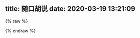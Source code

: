 title: 随口胡说
date: 2020-03-19 13:21:09
---


<script src="https://cdn.jsdelivr.net/npm/jquery@3.2.1/dist/jquery.min.js"></script>
<script>
    var appID="091PTJVtHs0SgCL7aYyiMffR-MdYXbMMI";
    var appKEY="P76xlgEUy82LoiAdw3b3Awce";
    var per=10;
    var lazy=1;
    var slanguage="zh";
    var atemoji_array={
            "8082.png": "https://img.cyfan.top/pic/moji/8082.png",
            "bx.png": "https://img.cyfan.top/pic/moji/bx.png",
            "c.png": "https://img.cyfan.top/pic/moji/c.png",
            "dhuaji.gif": "https://img.cyfan.top/pic/moji/dhuaji.gif",
            "dy.png": "https://img.cyfan.top/pic/moji/dy.png",
            "fn.gif": "https://img.cyfan.top/pic/moji/fn.gif",
            "fqsk.jpg": "https://img.cyfan.top/pic/moji/fqsk.jpg",
            "h.png": "https://img.cyfan.top/pic/moji/h.png",
            "hjh.png": "https://img.cyfan.top/pic/moji/hjh.png",
            "huaji.gif": "https://img.cyfan.top/pic/moji/huaji.gif",
            "huaji.png": "https://img.cyfan.top/pic/moji/huaji.png",
            "j.png": "https://img.cyfan.top/pic/moji/j.png",
            "k.png": "https://img.cyfan.top/pic/moji/k.png",
            "ld.jpg": "https://img.cyfan.top/pic/moji/ld.jpg",
            "lh.jpg": "https://img.cyfan.top/pic/moji/lh.jpg",
            "lh.png": "https://img.cyfan.top/pic/moji/lh.png",
            "m.png": "https://img.cyfan.top/pic/moji/m.png",
            "qgbf.png": "https://img.cyfan.top/pic/moji/qgbf.png",
            "s.png": "https://img.cyfan.top/pic/moji/s.png",
            "stick_1.png": "https://img.cyfan.top/pic/moji/stick_1.png",
            "stick_10.png": "https://img.cyfan.top/pic/moji/stick_10.png",
            "stick_11.png": "https://img.cyfan.top/pic/moji/stick_11.png",
            "stick_12.png": "https://img.cyfan.top/pic/moji/stick_12.png",
            "stick_13.png": "https://img.cyfan.top/pic/moji/stick_13.png",
            "stick_14.png": "https://img.cyfan.top/pic/moji/stick_14.png",
            "stick_15.png": "https://img.cyfan.top/pic/moji/stick_15.png",
            "stick_16.png": "https://img.cyfan.top/pic/moji/stick_16.png",
            "stick_17.png": "https://img.cyfan.top/pic/moji/stick_17.png",
            "stick_18.png": "https://img.cyfan.top/pic/moji/stick_18.png",
            "stick_19.png": "https://img.cyfan.top/pic/moji/stick_19.png",
            "stick_2.png": "https://img.cyfan.top/pic/moji/stick_2.png",
            "stick_20.png": "https://img.cyfan.top/pic/moji/stick_20.png",
            "stick_21.png": "https://img.cyfan.top/pic/moji/stick_21.png",
            "stick_22.png": "https://img.cyfan.top/pic/moji/stick_22.png",
            "stick_23.png": "https://img.cyfan.top/pic/moji/stick_23.png",
            "stick_24.png": "https://img.cyfan.top/pic/moji/stick_24.png",
            "stick_25.png": "https://img.cyfan.top/pic/moji/stick_25.png",
            "stick_26.png": "https://img.cyfan.top/pic/moji/stick_26.png",
            "stick_27.png": "https://img.cyfan.top/pic/moji/stick_27.png",
            "stick_28.png": "https://img.cyfan.top/pic/moji/stick_28.png",
            "stick_29.png": "https://img.cyfan.top/pic/moji/stick_29.png",
            "stick_3.png": "https://img.cyfan.top/pic/moji/stick_3.png",
            "stick_30.png": "https://img.cyfan.top/pic/moji/stick_30.png",
            "stick_31.png": "https://img.cyfan.top/pic/moji/stick_31.png",
            "stick_32.png": "https://img.cyfan.top/pic/moji/stick_32.png",
            "stick_33.png": "https://img.cyfan.top/pic/moji/stick_33.png",
            "stick_34.png": "https://img.cyfan.top/pic/moji/stick_34.png",
            "stick_35.png": "https://img.cyfan.top/pic/moji/stick_35.png",
            "stick_36.png": "https://img.cyfan.top/pic/moji/stick_36.png",
            "stick_37.png": "https://img.cyfan.top/pic/moji/stick_37.png",
            "stick_38.png": "https://img.cyfan.top/pic/moji/stick_38.png",
            "stick_39.png": "https://img.cyfan.top/pic/moji/stick_39.png",
            "stick_4.png": "https://img.cyfan.top/pic/moji/stick_4.png",
            "stick_40.png": "https://img.cyfan.top/pic/moji/stick_40.png",
            "stick_41.png": "https://img.cyfan.top/pic/moji/stick_41.png",
            "stick_42.png": "https://img.cyfan.top/pic/moji/stick_42.png",
            "stick_43.png": "https://img.cyfan.top/pic/moji/stick_43.png",
            "stick_44.png": "https://img.cyfan.top/pic/moji/stick_44.png",
            "stick_45.png": "https://img.cyfan.top/pic/moji/stick_45.png",
            "stick_46.png": "https://img.cyfan.top/pic/moji/stick_46.png",
            "stick_47.png": "https://img.cyfan.top/pic/moji/stick_47.png",
            "stick_48.png": "https://img.cyfan.top/pic/moji/stick_48.png",
            "stick_49.png": "https://img.cyfan.top/pic/moji/stick_49.png",
            "stick_5.png": "https://img.cyfan.top/pic/moji/stick_5.png",
            "stick_50.png": "https://img.cyfan.top/pic/moji/stick_50.png",
            "stick_51.png": "https://img.cyfan.top/pic/moji/stick_51.png",
            "stick_52.png": "https://img.cyfan.top/pic/moji/stick_52.png",
            "stick_53.png": "https://img.cyfan.top/pic/moji/stick_53.png",
            "stick_54.png": "https://img.cyfan.top/pic/moji/stick_54.png",
            "stick_55.png": "https://img.cyfan.top/pic/moji/stick_55.png",
            "stick_56.png": "https://img.cyfan.top/pic/moji/stick_56.png",
            "stick_57.png": "https://img.cyfan.top/pic/moji/stick_57.png",
            "stick_58.png": "https://img.cyfan.top/pic/moji/stick_58.png",
            "stick_59.png": "https://img.cyfan.top/pic/moji/stick_59.png",
            "stick_6.png": "https://img.cyfan.top/pic/moji/stick_6.png",
            "stick_60.png": "https://img.cyfan.top/pic/moji/stick_60.png",
            "stick_61.png": "https://img.cyfan.top/pic/moji/stick_61.png",
            "stick_62.png": "https://img.cyfan.top/pic/moji/stick_62.png",
            "stick_63.png": "https://img.cyfan.top/pic/moji/stick_63.png",
            "stick_64.png": "https://img.cyfan.top/pic/moji/stick_64.png",
            "stick_65.png": "https://img.cyfan.top/pic/moji/stick_65.png",
            "stick_66.png": "https://img.cyfan.top/pic/moji/stick_66.png",
            "stick_67.png": "https://img.cyfan.top/pic/moji/stick_67.png",
            "stick_68.png": "https://img.cyfan.top/pic/moji/stick_68.png",
            "stick_69.png": "https://img.cyfan.top/pic/moji/stick_69.png",
            "stick_7.png": "https://img.cyfan.top/pic/moji/stick_7.png",
            "stick_70.png": "https://img.cyfan.top/pic/moji/stick_70.png",
            "stick_71.png": "https://img.cyfan.top/pic/moji/stick_71.png",
            "stick_72.png": "https://img.cyfan.top/pic/moji/stick_72.png",
            "stick_73.png": "https://img.cyfan.top/pic/moji/stick_73.png",
            "stick_74.png": "https://img.cyfan.top/pic/moji/stick_74.png",
            "stick_75.png": "https://img.cyfan.top/pic/moji/stick_75.png",
            "stick_76.png": "https://img.cyfan.top/pic/moji/stick_76.png",
            "stick_77.png": "https://img.cyfan.top/pic/moji/stick_77.png",
            "stick_78.png": "https://img.cyfan.top/pic/moji/stick_78.png",
            "stick_79.png": "https://img.cyfan.top/pic/moji/stick_79.png",
            "stick_8.png": "https://img.cyfan.top/pic/moji/stick_8.png",
            "stick_80.png": "https://img.cyfan.top/pic/moji/stick_80.png",
            "stick_81.png": "https://img.cyfan.top/pic/moji/stick_81.png",
            "stick_9.png": "https://img.cyfan.top/pic/moji/stick_9.png",
            "tx.png": "https://img.cyfan.top/pic/moji/tx.png",
            "wc.jpg": "https://img.cyfan.top/pic/moji/wc.jpg",
            "whks.png": "https://img.cyfan.top/pic/moji/whks.png",
            "wjlkdhxs.jpg": "https://img.cyfan.top/pic/moji/wjlkdhxs.jpg",
            "xy.png": "https://img.cyfan.top/pic/moji/xy.png",
            "yhuaji.png": "https://img.cyfan.top/pic/moji/yhuaji.png",
            "zcbg.jpg": "https://img.cyfan.top/pic/moji/zcbg.jpg",
            "zhuaji.png": "https://img.cyfan.top/pic/moji/zhuaji.png",
            "不出所料.png": "https://img.cyfan.top/pic/moji/不出所料.png",
            "不说话.png": "https://img.cyfan.top/pic/moji/不说话.png",
            "不高兴.png": "https://img.cyfan.top/pic/moji/不高兴.png",
            "中刀.png": "https://img.cyfan.top/pic/moji/中刀.png",
            "中指.png": "https://img.cyfan.top/pic/moji/中指.png",
            "中枪.png": "https://img.cyfan.top/pic/moji/中枪.png",
            "亲亲.png": "https://img.cyfan.top/pic/moji/亲亲.png",
            "便便.png": "https://img.cyfan.top/pic/moji/便便.png",
            "内伤.png": "https://img.cyfan.top/pic/moji/内伤.png",
            "击掌.png": "https://img.cyfan.top/pic/moji/击掌.png",
            "口吐芳言.jpg": "https://img.cyfan.top/pic/moji/口吐芳言.jpg",
            "口水.png": "https://img.cyfan.top/pic/moji/口水.png",
            "吐.png": "https://img.cyfan.top/pic/moji/吐.png",
            "吐舌.png": "https://img.cyfan.top/pic/moji/吐舌.png",
            "吐血倒地.png": "https://img.cyfan.top/pic/moji/吐血倒地.png",
            "呲牙.png": "https://img.cyfan.top/pic/moji/呲牙.png",
            "咽气.png": "https://img.cyfan.top/pic/moji/咽气.png",
            "哭泣.png": "https://img.cyfan.top/pic/moji/哭泣.png",
            "喜极而泣.png": "https://img.cyfan.top/pic/moji/喜极而泣.png",
            "喷水.png": "https://img.cyfan.top/pic/moji/喷水.png",
            "喷血.png": "https://img.cyfan.top/pic/moji/喷血.png",
            "坐等.png": "https://img.cyfan.top/pic/moji/坐等.png",
            "害羞.png": "https://img.cyfan.top/pic/moji/害羞.png",
            "小眼睛.png": "https://img.cyfan.top/pic/moji/小眼睛.png",
            "尴尬.png": "https://img.cyfan.top/pic/moji/尴尬.png",
            "得意.png": "https://img.cyfan.top/pic/moji/得意.png",
            "惊喜.png": "https://img.cyfan.top/pic/moji/惊喜.png",
            "想一想.png": "https://img.cyfan.top/pic/moji/想一想.png",
            "愤怒.png": "https://img.cyfan.top/pic/moji/愤怒.png",
            "扇耳光.png": "https://img.cyfan.top/pic/moji/扇耳光.png",
            "投降.png": "https://img.cyfan.top/pic/moji/投降.png",
            "抠鼻.png": "https://img.cyfan.top/pic/moji/抠鼻.png",
            "抽烟.png": "https://img.cyfan.top/pic/moji/抽烟.png",
            "无奈.png": "https://img.cyfan.top/pic/moji/无奈.png",
            "无所谓.png": "https://img.cyfan.top/pic/moji/无所谓.png",
            "无语.png": "https://img.cyfan.top/pic/moji/无语.png",
            "暗地观察.png": "https://img.cyfan.top/pic/moji/暗地观察.png",
            "期待.png": "https://img.cyfan.top/pic/moji/期待.png",
            "欢呼.png": "https://img.cyfan.top/pic/moji/欢呼.png",
            "汗.png": "https://img.cyfan.top/pic/moji/汗.png",
            "深思.png": "https://img.cyfan.top/pic/moji/深思.png",
            "狂汗.png": "https://img.cyfan.top/pic/moji/狂汗.png",
            "献花.png": "https://img.cyfan.top/pic/moji/献花.png",
            "献黄瓜.png": "https://img.cyfan.top/pic/moji/献黄瓜.png",
            "皱眉.png": "https://img.cyfan.top/pic/moji/皱眉.png",
            "看不见.png": "https://img.cyfan.top/pic/moji/看不见.png",
            "看热闹.png": "https://img.cyfan.top/pic/moji/看热闹.png",
            "瞅你.png": "https://img.cyfan.top/pic/moji/瞅你.png",
            "肿包.png": "https://img.cyfan.top/pic/moji/肿包.png",
            "脸红.png": "https://img.cyfan.top/pic/moji/脸红.png",
            "蜡烛.png": "https://img.cyfan.top/pic/moji/蜡烛.png",
            "装大款.png": "https://img.cyfan.top/pic/moji/装大款.png",
            "观察.png": "https://img.cyfan.top/pic/moji/观察.png",
            "赞一个.png": "https://img.cyfan.top/pic/moji/赞一个.png",
            "邪恶.png": "https://img.cyfan.top/pic/moji/邪恶.png",
            "邪魅一笑.jpg": "https://img.cyfan.top/pic/moji/邪魅一笑.jpg",
            "锁眉.png": "https://img.cyfan.top/pic/moji/锁眉.png",
            "长草.png": "https://img.cyfan.top/pic/moji/长草.png",
            "阴暗.png": "https://img.cyfan.top/pic/moji/阴暗.png",
            "高兴.png": "https://img.cyfan.top/pic/moji/高兴.png",
      }
</script>

{% raw %}
<div id="artitalk_main"></div>
{% endraw %}
<script type="text/javascript" src="https://cdn.jsdelivr.net/npm/artitalk"></script>

<style>
                .cbp_tmtimeline>li:nth-child(odd) .cbp_tmlabel {
                  background: linear-gradient(45deg, rgb(109, 208, 242) 15%, rgb(245, 154, 190) 85%);
                  color: white;
                }
                .cbp_tmtimeline>li:nth-child(odd) .cbp_tmlabel:after {
                  border-right-color:  rgb(109, 208, 242)
                }
                .cbp_tmtimeline>li .cbp_tmlabel {
                  background: linear-gradient(45deg, rgb(109, 208, 242) 15%, rgb(245, 154, 190) 85%);
                  color: white;
                }
                .cbp_tmtimeline>li .cbp_tmlabel:after {
                  border-right-color:  rgb(109, 208, 242)
                }
				.cbp_tmtimeline>li img.atemoji {
                  width: 7%;
				  max-height: 7%;
                }
                .button {
                  background: linear-gradient(45deg, rgb(109, 208, 242) 15%, rgb(245, 154, 190) 85%);
                  color: white;
                }
</style>

<!--
# 原因：

Hexo作为静态博客 ~~唯一~~ 的问题就是不想静态博客那样快捷的发牢骚,如果作为博文又搞得博客像怨妇篇一样,所以干脆新建了这个文档.
<details>
<summary> -2020</summary>
 
 <details>
<summary> --奇妙的七月</summary>

#### ---2日
 
泪目了，破解Xuehai平板被抓了，哭了哭了 ![](https://img.cyfan.top/pic/moji/stick_60.png) 
 
</details>
 
<details>
<summary> --<span class="heimu">蕉</span>焦灼的六月</summary>

### ---29日

眼睛瞎了看不见？~~意大利炮轰眼睛！~~

额咳咳，那么你可以看到，在最近的一篇文章里，图片被压缩的惨不忍睹。

然而这有必要，因为自从我把一张5MB的图片有损压缩80%后，正常看上去几乎不便，大小只有50kb。

不过呢,正常情况下以后不会压那么狠了，正常图片压缩成原来的60%，头图压缩成80%，这样既节省空间也方便加载。

之所以不用webp,是因为我用的LazyLoad与webp不兼容;嗯.

GoogleAdsense通过了【我的天哪，提交了将近4个月才过审】，不过放心，我也很厌烦那种一大堆广告铺天盖地的，我的广告只有一个，蜗居在评论框下面，并且采用懒加载，完全不会拖慢加载速度。

Google分析报告指出js拖速度导致字体显示慢。 `font-disply` 据说不错,就剩下一天了,明天就去学校了,今天把这个解决.

CloudFlare的 `Rocket-Loader` 可以优化js,但是链接不是本站 `/cdn-cgi` ,而是 `ajax.cloudflare.com` ,这让我直接打消这个念头 


### ---28日

有必要对图片进行压缩了。

刚才试了一下PicGo中的 `picgo-plugin-sharp` 效果十分显著，一张4MB的jpg图片压成Webp之后就只有300kb，而且图片质量几乎不变。

Google分析也很明确指出了,图片太大是得分低的最主要原因：

![](https://img.cyfan.top/pic/postpic/20200628101723.JPG)

~~好在PicGo有这样一插件，以牺牲不到2s的CPU时间换来访客的舒适度还是很划算的。~~

然而比较恼火，ios的Safari中如果有懒加载，webp就会加载不出来，而jpg可以，这就很人类疑惑行为。最终采用了tinyjpg和Caesium压缩。

### ---27日

中考考完了<img src="https://img.cyfan.top/pic/moji/%E9%95%BF%E8%8D%89.png">，忙里偷闲对网站做了很多小更改，比较大的如

- 修改IPFS快速上传与镜像二合一
- 建立CDN介绍页面
- 通过CloudFlareCDNAPI几乎无耗时获取用户侧信息
- 将博客部署成 `travis-ci` ，实现在线更新博客<span class="heimu">省得在学校无法更新博客</span>.[然而比较令人难堪的是，博客nodejs拓展特别多，git上传了将近一个小时，不过接下来更新博客就不用那么麻烦了]<img src="https://travis-ci.com/ChenYFan/blog.svg?branch=master">【以及CloudFlare缓存更新速度有点难堪】

过几天在扯吧，现在回去潜水了<img src="https://img.cyfan.top/pic/moji/huaji.gif">

其实也是方便了我在手机端进行修改，额，不过手机端打字确实不是很舒服，还是电脑为主力。

</details>
<details>
<summary> --痛苦的五月</summary>

#### ---23日

~~WTM~~，GoogleDrive如果用GDindex，正常下载大文件或视频也就算了，下载一个2MB的文件居然要杀毒！神奇算法居然一次杀毒要10秒！！！更令人666的是，大文件不杀毒，小文件杀的的飞起！没杀完直接给404？！？！
最让我无语的是，这个功能取消不了...<img src="https://img.cyfan.top/pic/moji/lh.jpg">
这就导致在16-23日间博客图片迟迟打不开的原因
Workers更是在后台爆异常，严重拖慢了速度。
<img src="https://img.cyfan.top/pic/post/pasted-205.png" height=45% width=45%>
简称：脑阔疼。

目前所有图片已迁移至OneDrive，自己下载速度大概有500kb/s，用的是ODM搭建与Tencent的SCF，好像OneDrive也就5GB，要求不大，能拿来图床就行了，反正视频照样走GDrive。

因为获取到后就直接走302跳转到微软直链下载，效率是差了点，不过比走GDrive（20s）或Github（12s），平均下来只要6s就够了，小图片秒开，况且OneDrive可以映射在Windows里成为一个硬盘，正常做图床还方便修改，足够了。

SCF的收费相当良心，前面免费额度估计是用不完的，反正我又不是拿来做网盘，就是个图床，能走40万GBs100万次，对于我这个小博主来说，基本不太可能，当然，各位大侠手下留情，我似乎没招惹什么人吧。
<img src="https://img.cyfan.top/pic/post/pasted-205.jpg" height=45% width=45%>

换图床的好处就是大大减少了走Githubpages流量，因为我整个博客不带图片只有15MB，可以算作轻巧了。

不过脑子一抽把SCF选到硅谷去了，欸欸欸，下次有空再换到东京香港吧，下周期中考试过了先。



#### ---16日

一个月下来，感觉和池里头那几头大王八一样，整天划水摸鱼。
啊啊啊啊啊啊，29号期中考试啊啊啊啊，我摸鱼的日子又要到头了么？
还有因为疫情原因，我的创新班暑假就放一星期！！！啊啊啊啊啊啊哭了哭了，感觉我要无限拖更了呜呜呜。
我要死了呜呜呜呜呜。
趁死之前把图床换到GoogleDrive直链网盘上，省得走Github和CloudFlare速度太慢了，还浪费Github空间，以下是截图：
替换图床前：
<img src="https://img.cyfan.top/pic/post/pasted-196.jpg" height=45% width=45%>
<img src="https://img.cyfan.top/pic/post/pasted-197.jpg" height=45% width=45%>
<img src="https://img.cyfan.top/pic/post/pasted-198.jpg" height=45% width=45%>
<img src="https://img.cyfan.top/pic/post/pasted-199.jpg" height=45% width=45%>
替换图床后：
<img src="https://img.cyfan.top/pic/post/pasted-200.jpg" height=45% width=45%>
<img src="https://img.cyfan.top/pic/post/pasted-201.jpg" height=45% width=45%>
<img src="https://img.cyfan.top/pic/post/pasted-202.jpg" height=45% width=45%>
<img src="https://img.cyfan.top/pic/post/pasted-203.jpg" height=45% width=45%>
 
我地妈呀，我居然有这么多图片！！！
<img src="https://img.cyfan.top/pic/post/pasted-204.jpg" height=45% width=45%>
幸好早点迁移过来了，(*≧︶≦))(￣▽￣* )ゞ
以后上传走Workers，至少不要走Github就行。


#### ---1日

累累累累，高中生活丰富多彩，五一长假日日忙碌。
求是楼[1]，求是楼，一跃解千愁，问君能有几多愁，恰似一江春水向东流。

[1]求是楼:温中最高的建筑,17层+一天线,目测高度将近100m.
</details>
<details>
<summary> --愚人的四月</summary>

#### ---11日


<img src="https://img.cyfan.top/pic/post/pasted-194.png" height=45% width=45%>

这下连个<kbd>忽略警告，继续访问</kbd>也没有了（つ﹏⊂）


#### ---2日

脑子好多了，就不鸽了，继续<span class="heimu">瞎几把</span>乱扯.

#### ---1日

生病了，不是新冠，就是作死外出淋了雨，感冒了，不咳嗽，有一点点发烧（37.7°C），头痛【一走路就感觉脑壳要裂开了】，手臂疼，手脚冰凉【别说我有没有肺炎，我现在咳都不咳，一咳就脑壳疼】，老是出冷汗，身体不适，博客暂停3天。

今天是愚人节，但我真的没心情和大家开玩笑，谢谢大家体谅。停更期间依旧会回复和添加友链，只不过时间没这么快了，谢谢大家体谅。
</details>
<details>
<summary> --中二的三月</summary>

#### ---23日
<details>
<summary> 塔拉里的故事（源自wikipedia特色词条）</summary>
出生	约1772年

逝世	1798年（约26岁）

职业	军人、街头艺人

塔拉里（法语：Tarrare或Tarare，约1772年－1798年）是位法国军人和艺人，以异乎寻常的饮食习惯闻名。他总是饥肠辘辘，能够吃下海量的肉类。由于父母实在供养不起，所以他十几岁时就离开了家。他与一帮小偷和妓女走遍法国，以招摇撞骗为生。他能吞下软木塞、石头、活的动物，以及满满一篮苹果。凭着这样的“技艺”，塔拉里到达巴黎，成为街头艺人。

第一次反法同盟建立后，塔拉里加入法国革命军。由于军粮无法满足胃口，他会吃掉排水沟甚至垃圾堆中能够找到的任何食物，但即便如此，他的情况还是随饥饿恶化。精疲力尽之下，塔拉里住进医院，工作人员开展一系列医学实验来研究他的食量。在此期间，他一顿就能吃掉15人量的食物，还吃掉了活猫、活蛇、活蜥蜴和小狗，甚至根本没嚼一口就吞掉一条鳗鱼。虽然食量惊人，但塔拉里的体型正常，而且除精神萎靡外也没有表现出任何精神类疾病迹象。

亚历山大·德·博阿尔内将军打算充分利用塔拉里的“才能”充当法国军队信使，先让他吞下文件，穿过敌军战线到达安全地点后再把文件从粪便中拉出来。不幸的是，塔拉里不会说德语，首次上路就被普鲁士军队所擒，受尽折磨后才回到法国军队。

经历这次教训后，塔拉里决定采取任何手段纠正自己的食欲问题，先后服用鸦片酊、烟丸、葡萄醋和水煮蛋。但这些治疗都以失败告终。医生无法让他控制饮食，饥饿的塔拉里会设法溜出医院，在水沟、垃圾堆以及屠夫的商店外搜寻下水，甚至意图喝下医院中其他病人的血，或是吃掉太平间的尸体。院方怀疑他吃掉了一个孩子，因此将塔拉里赶了出去。四年后，他出现在凡尔赛镇，患上严重的肺结核，之后又患上严重腹泻，于不久后去世。

# 童年和早期经历
1772年前后，塔拉里生于法国里昂附近的乡间[1][2][注 1]，具体出生日期已无从考证，甚至连“塔拉里”到底是其真名还是绰号都已无法确定[3]。

塔拉里从小胃口惊人，十几岁时，他已经能够在一天里吃掉四分之一头牛，重量几乎和他本人一样[4][5]。父母实在供养不起，只能把他赶出家门[1][6]。此后几年里，他跟随一帮窃贼和妓女走遍全国[7]，通过乞讨和偷窃获取食物[1]，之后成为职业骗子，在法国各地招摇撞骗为生[6][8]。塔拉里吃瓶塞、石头和活动物的举动吸引他人驻足观看，他还一个接一个大口吞掉整篮苹果[1][6]。他吃起食物来狼吞虎咽，特别喜欢吃蛇肉[2][8]。

1788年，塔拉里来到巴黎，成为街头艺人[6]。这段时间他的事业总体还算成功，但也有一次因表演过程中出现问题患上严重的肠梗阻[6]。围观的众人将他抬到医院，接受强力泻药治疗[6]。完全康复后，塔拉里提议现场表演，自称能吃掉医生的怀表和表链，吉罗（M. Giraud）医生对此不为所动，并警告塔拉里，如果真吃掉这些东西，自己就会把他剖开取回[6][8]。

# 外貌和行为
虽然食量异常之大，但塔拉里身型苗条、体重适中[9]。17岁时，他的体重只有45公斤[1][5]。据称，他有一头异常柔软的金发，嘴巴特别宽，一口牙齿严重变色[9]，几乎都看不出来哪里是嘴唇[10][11]。如果没有吃东西，他的皮肤会非常松弛，甚至可以把腹部的皮肤在腰部卷起来[9][10]。吃饱后，他的腹部会胀大得“像个巨大的气球”[6]。他脸颊的皮肤也很松弛，皱巴巴地挂在脸上，他可以在嘴里放进苹果或12个鸡蛋，这时脸上的皮肤才会完全伸展开来[11][12]。他的体温总是很高，大汗淋漓，而且一直散发出狐臭[9][11]，根据记载，塔拉里的狐臭非常严重，他人只要走到20步以内就无法忍受[11]。同时这种体臭还会在他进食后加剧[10][11]，他的眼睛和脸颊会布满血丝[9]，别人还能看到他身上散发出蒸汽[11]。他还会变得昏昏欲睡，睡觉期间会大声打嗝，下巴还有吞咽动作[11]。他还患有慢性腹泻，据称排便“臭到超乎所有人的想象”[11]。虽大量摄入食物，但塔拉里并不会经常呕吐，体重也没有显著增长[13]。在他人眼里，塔拉里除食量惊人外没有明显的精神疾病或异常行为迹象[13]，只不过精神上较为萎靡不振而已[11][14]。

造成塔拉里食量如此之大的原因尚不清楚。虽然这一时期也存在其他类似行为的记录，但没有任何一起记录下来的现代多食症案例像他这样极端，而且除塔拉里外，也没有任何同时期病人死后有过验尸[15]。甲状腺功能亢进症可能诱发极大的食欲和体重快速下降，有专家推测，塔拉里的症状可能是因杏仁核或腹内侧核受损而导致，已知动物在伤及杏仁核或腹内侧核时会引发多食症[16]。

# 军旅生涯
第一次反法同盟建立后，塔拉里加入法国革命军[4][6]。不幸的是，军粮也无法满足他的胃口[6]。他会和战友一起外出执行任务，获得他人的口粮为回报，并在垃圾堆里寻找残羹剩饭[5]，但还是吃不饱[1]。精疲力尽的他被送进上莱茵省苏茨-上莱茵的部队医院[1]。虽然一人独得四人份口粮，但塔拉里还是饿得慌[8]，水槽或垃圾箱中的食物残渣他都不会放过[6]，还会吃掉其他病人吃剩的食物[1]，甚至潜入药剂师的房间偷吃膏药[1]。军医无法理解他何以会有如此之大的胃口，军队命令塔拉里留在部队医院，接受第九轻骑兵团外科医生考维尔（Dr. Courville[注 2]）、乔治·迪迪埃（George Didier），以及医院外科主任佩尔西男爵（Baron Percy）设计的生理学实验。[6]

“在他面前，猫和狗都落荒而逃，仿佛都意识到了他在准备要让它们迎接怎样的命运。”[9]

# 佩尔西男爵
考维尔和佩尔西决定检验塔拉里到底能吃掉多少食物。他们安排医院大门旁准备15名劳工分量的膳食，通常来说医院工作人员不会让塔拉里走到食物跟前，但这次考维尔允许病人不受他人干扰地走到台前[6]。塔拉里吃掉了整整两个大肉饼，几盘油脂和盐，还喝掉了15.14升牛奶，然后马上就倒头大睡[2][17]。考维尔发现，塔拉里的腹部膨胀起来并且绷紧，就像个大气球[6][17]。另一次测试是在他面前放了只活猫。塔拉里用牙齿撕开猫的腹部，先是喝掉血液，然后把除骨头外的整只猫都吃了下去，再把皮毛和皮肤呕吐出来[2][8]。此后，医院工作人员尝试过多种动物，如蛇、蜥蜴和小狗等，全被他吞下肚[9]，他还曾用牙齿咬碎鳗鱼的头，然后整条吞下肚[2]。

# 军队信使
在医院里当了几个月实验品后，军方打算让塔拉里继续服役[9]。考维尔医生非常希望能继续研究病人的饮食习性和消化系统，他向亚历山大·德·博阿尔内将军（General Alexandre de Beauharnais）建议，让塔拉里的“才干”为军队所用[9]。他先将文件放入木盒，让塔拉里吞下木盒，两天后，木盒出现在粪便中，里面的文件依然清晰可读[9][17]。考维尔于是向将军建议，让塔拉里充当军队信使，因为他可以“携带”文件通过敌区，即便搜身也无法发现[9]。

博阿尔内将军召集莱茵河集团军的各级指挥官，共同验证塔拉里的“工作能力”[9]。塔拉里成功吞下盒子，并获得一独轮车的公牛内脏作为奖励[2]，他马上就在一堆将军面前把这14公斤生牛肺和牛肝全吃掉了[9][18]。

经过这次成功的展示，塔拉里正式成为莱茵河集团军的间谍。博阿尔内将军对塔拉里用身体携带信件的能力深信不疑，但也担心其精神状态能否担此大任，所以一开始并不愿将重要军事文件交给他。[19]塔拉里的第一项任务是前去诺伊施塔特附近，给一位遭普鲁士人囚禁的法国上校捎信[9]。军方告诉塔拉里，他肚里文件的军事意义极大，但那实际上不过是博阿尔内将军写的便条，要求上校确认是否收到文件，如果收到，那么就把任何有关普鲁士军队动向的信息再传回来[19]。

塔拉里假扮成德国农民，借夜色掩护穿过普鲁士战线[19]。但由于他不会说德语[10]，因此当地居民很快就对他留上了神，还上报了普鲁士军方，塔拉里于是在兰道郊外被擒。普鲁士军人对他搜身检查，但没有发现任何疑点，面对敌人鞭打，塔拉里忠于使命、坚不吐实。[19]他被带到当地普鲁士军队指挥官佐格里将军（General Zoegli）面前，但仍然拒绝交待，因此入狱[19]。经过24小时的关押，塔拉里让步了，向敌人交待了传递信息的计策[19]。他被锁进茅房，木盒在被他吞下30小时后终于重见天日[17][19]。由于塔拉里先前声称自己带有至关重要的军事情报，因此佐格里将军在看到博阿尔内将军的“情报”后怒发冲冠，下令将塔拉里送上绞架，并且绞索都已经套到犯人脖子上[19][注 3]。但就在最后一刻，佐格里心软了，塔拉里被带离绞架后又经受了一顿痛打，然后在法军战线附近获释[19]。

# 治疗
间谍生涯出师不利之下，塔拉里开始竭尽全力避服兵役。他回到医院，向佩尔西表示愿接受任何治疗方案。[19]佩尔西先给病人试服鸦片酊，然后是葡萄醋和烟丸，但都无济于事[17][19]。接下来佩尔西又给塔拉里吃下大量水煮蛋，但这同样无法压制病人的食欲[20]。医生想方设法让塔拉里控制饮食，但都徒劳无功，他会设法溜出医院，在屠夫的店铺外搜寻下水，与流浪狗争抢排水沟、小巷和垃圾堆里的腐肉[2][17][20]。医院工作人员先后多次抓到他吸食正在放血病人的血液，还打算吃掉太平间的尸体[2][17]。其他医生认为塔拉里患有精神疾病，因此向佩尔西施压，要求将病人转送疯人院，但佩尔西仍然打算继续实验，所以塔拉里也继续留在部队医院[20]。

经过一段时日，有位14个月大的孩童失踪，院方立即怀疑到塔拉里的头上。这一次，佩尔西没有（或者也是无法）替病人辩护，医院工作人员将塔拉里赶了出去，他再也没有回来。[17][20]

# 逝世
4年后（1798年），凡尔赛镇一家医院有位名叫泰西（M. Tessier）的医生与佩尔西取得联络，称院中有位病人希望能见佩尔西一面。这个病人正是已经卧病在床、身体虚弱的塔拉里。[20]塔拉里告诉佩尔西，自己曾于两年前吞下一只金叉，相信正是因为这只金叉留在体内导致他现在如此虚弱，希望佩尔西能想办法把金叉弄出去。但佩尔西发现，病人实际上患有晚期肺结核。[20]一个月后，塔拉里开始持续不断地腹泻，并在不久后去世[20]。

尸体很快腐烂，医院的医生拒绝解剖[20]。但泰西却希望通过检查病人体内找到病因，而且他也好奇，那支金叉是不是真的留在塔拉里体内[20]。经过验尸，医生发现塔拉里的食道异常之宽，而且医生只需打开病人的下巴就能从宽阔的通道一直看到胃里[21]。医生还发现塔拉里的尸体里到处都有脓[17]，肝脏和胆囊都异常之大[17]，胃非常庞大，但到处都是溃疡[10]，胃占据了腹腔的大部分空间[17][20]。

但是，泰西一直都没能找到那只金叉[22]。
</details>


#### ---22日

试了一下本地打开博客和网上打开博客时间居然差不多...

F12看了一下博客，5秒加载时间一半是不蒜子的功劳...

.不蒜子最近似乎有点不稳定，欸,暂时移除它吧,有空看看cnzz行不行..

多bb一句：移除后基本秒开了，CloudFlare确实NB！

#### ---21日

换了个主题，啥功能都集成了，渲染速度提升了，强烈推荐fluid！

---


<img src="https://img.cyfan.top/pic/post/pasted-81.png" width="75%" height="75%">

不好意思，谷歌，我有点无法理解你的思维。


#### ---20日

主题更换完成，修改小记：Gitalk、Google统计、lazyload

---

华丽丽的分割线

---

对不起，我又换成fluid了<img src="https://img.cyfan.top/pic/moji/huaji.png">，而且意外的发现这可以随便加表情<img src="https://img.cyfan.top/pic/moji/huaji.png"><img src="https://img.cyfan.top/pic/moji/zhuaji.png"><img src="https://img.cyfan.top/pic/moji/yhuaji.png">

---

After a few hundred years, GitHub will become the world's largest digital cemetery, and most of the users have passed away. However, their homepages, projects and commit history describe what they did during their lifetime.
几百年后，GitHub将成为世界上最大的数字公墓，大部分用户已经去世。然而，他们的主页、项目和提交历史描述了他们一生中所做的事情。


#### ---19日

同学们啊，博客刚开始用千万不要用NexT了啊，现在出坑还来的及啊。

NexT专属内建标签在其它主题是不兼容的，不兼容的！这意味着一旦入坑换主题就很麻烦了啊！！！！

今天下午本来是想跳槽到 `diaspora` ，结果因为不兼容 `note class_name` 导致无法使用。

血亏啊啊啊啊啊啊啊w(&Д&)w

</details>

</details>
-->

